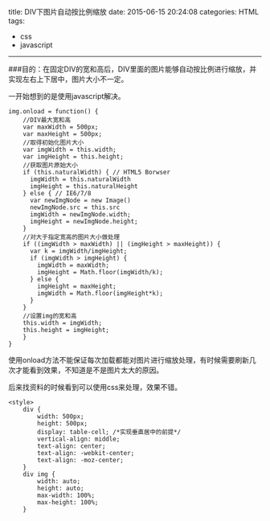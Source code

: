title: DIV下图片自动按比例缩放
date: 2015-06-15 20:24:08
categories: HTML
tags:
- css
- javascript
---

###目的：在固定DIV的宽和高后，DIV里面的图片能够自动按比例进行缩放，并实现左右上下居中，图片大小不一定。

<!--more-->

一开始想到的是使用javascript解决。
```
img.onload = function() {
	//DIV最大宽和高
	var maxWidth = 500px;
	var maxHeight = 500px;
	//取得初始化图片大小
	var imgWidth = this.width;
	var imgHeight = this.height;
	//获取图片原始大小
	if (this.naturalWidth) { // HTML5 Borwser
	  imgWidth = this.naturalWidth
	  imgHeight = this.naturalHeight
	} else { // IE6/7/8
	  var newImgNode = new Image()
	  newImgNode.src = this.src
	  imgWidth = newImgNode.width;
	  imgHeight = newImgNode.height;
	}
	//对大于指定宽高的图片大小做处理
	if ((imgWidth > maxWidth) || (imgHeight > maxHeight)) {
	  var k = imgWidth/imgHeight;
	  if (imgWidth > imgHeight) {
	    imgWidth = maxWidth;
	    imgHeight = Math.floor(imgWidth/k);
	  } else {
	    imgHeight = maxHeight;
	    imgWidth = Math.floor(imgHeight*k);
	  }
	}
	//设置img的宽和高
	this.width = imgWidth;
	this.height = imgHeight;
	}
}
```
使用onload方法不能保证每次加载都能对图片进行缩放处理，有时候需要刷新几次才能看到效果，不知道是不是图片太大的原因。

后来找资料的时候看到可以使用css来处理，效果不错。
```
<style>
	div {
		width: 500px;
		height: 500px;
		display: table-cell; /*实现垂直居中的前提*/
		vertical-align: middle;
		text-align: center;
		text-align: -webkit-center;
		text-align: -moz-center;
	}
	div img {
		width: auto;
		height: auto;
		max-width: 100%;
		max-height: 100%;
	}
```